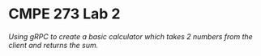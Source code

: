 # CMPE 273 Lab 2

###### Using gRPC to create a basic calculator which takes 2 numbers from the client and returns the sum.
